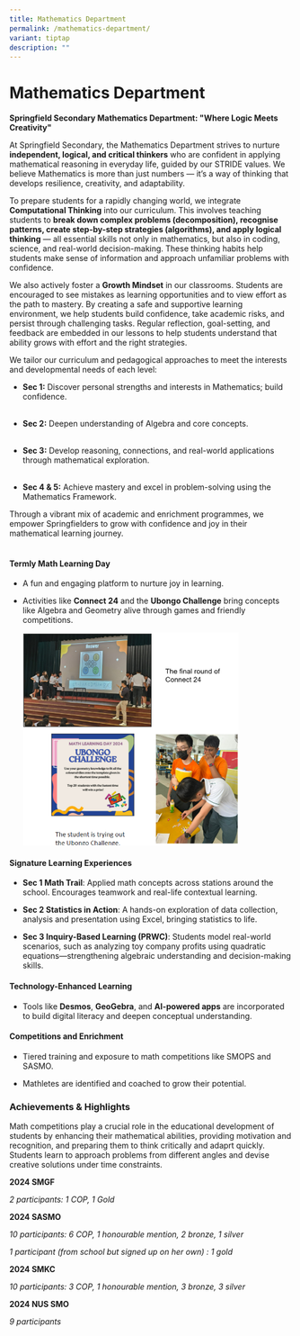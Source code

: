 ```yaml
---
title: Mathematics Department
permalink: /mathematics-department/
variant: tiptap
description: ""
---
```

<h1>Mathematics Department</h1>
<p><strong>Springfield Secondary Mathematics Department: "Where Logic Meets Creativity"</strong>
</p>
<p>At Springfield Secondary, the Mathematics Department strives to nurture <strong>independent, logical, and critical thinkers</strong> who
are confident in applying mathematical reasoning in everyday life, guided
by our STRIDE values. We believe Mathematics is more than just numbers
— it’s a way of thinking that develops resilience, creativity, and adaptability.</p>
<p>To prepare students for a rapidly changing world, we integrate <strong>Computational Thinking</strong> into
our curriculum. This involves teaching students to <strong>break down complex problems (decomposition), recognise patterns, create step-by-step strategies (algorithms), and apply logical thinking</strong> —
all essential skills not only in mathematics, but also in coding, science,
and real-world decision-making. These thinking habits help students make
sense of information and approach unfamiliar problems with confidence.</p>
<p>We also actively foster a <strong>Growth Mindset</strong> in our classrooms.
Students are encouraged to see mistakes as learning opportunities and to
view effort as the path to mastery. By creating a safe and supportive learning
environment, we help students build confidence, take academic risks, and
persist through challenging tasks. Regular reflection, goal-setting, and
feedback are embedded in our lessons to help students understand that ability
grows with effort and the right strategies.</p>
<p>We tailor our curriculum and pedagogical approaches to meet the interests
and developmental needs of each level:</p>
<ul>
<li>
<p><strong>Sec 1:</strong> Discover personal strengths and interests in Mathematics;
build confidence.
<br>
<br>
</p>
</li>
<li>
<p><strong>Sec 2:</strong> Deepen understanding of Algebra and core concepts.
<br>
<br>
</p>
</li>
<li>
<p><strong>Sec 3:</strong> Develop reasoning, connections, and real-world
applications through mathematical exploration.
<br>
<br>
</p>
</li>
<li>
<p><strong>Sec 4 &amp; 5:</strong> Achieve mastery and excel in problem-solving
using the Mathematics Framework.</p>
</li>
</ul>
<p>Through a vibrant mix of academic and enrichment programmes, we empower
Springfielders to grow with confidence and joy in their mathematical learning
journey.</p>
<h4><br>Termly Math Learning Day</h4>
<ul>
<li>
<p>A fun and engaging platform to nurture joy in learning.</p>
</li>
<li>
<p>Activities like <strong>Connect 24</strong> and the <strong>Ubongo Challenge</strong> bring
concepts like Algebra and Geometry alive through games and friendly competitions.</p>
<p></p>
<div class="isomer-image-wrapper">
<img style="width: 80%;" height="auto" width="100%" alt="" src="/images/mathnew1.png">
</div>
<p></p>
</li>
</ul>
<h4>Signature Learning Experiences</h4>
<ul>
<li>
<p><strong>Sec 1 Math Trail</strong>: Applied math concepts across stations
around the school. Encourages teamwork and real-life contextual learning.
<br>
</p>
</li>
<li>
<p><strong>Sec 2 Statistics in Action</strong>: A hands-on exploration of
data collection, analysis and presentation using Excel, bringing statistics
to life.
<br>
</p>
</li>
<li>
<p><strong>Sec 3 Inquiry-Based Learning (PRWC)</strong>: Students model real-world
scenarios, such as analyzing toy company profits using quadratic equations—strengthening
algebraic understanding and decision-making skills.</p>
</li>
</ul>
<p></p>
<h4>Technology-Enhanced Learning</h4>
<ul>
<li>
<p>Tools like <strong>Desmos</strong>, <strong>GeoGebra</strong>, and <strong>AI-powered apps</strong> are
incorporated to build digital literacy and deepen conceptual understanding.
<br>
</p>
</li>
</ul>
<h4>Competitions and Enrichment</h4>
<ul>
<li>
<p>Tiered training and exposure to math competitions like SMOPS and SASMO.
<br>
</p>
</li>
<li>
<p>Mathletes are identified and coached to grow their potential.</p>
</li>
</ul>
<p></p>
<h3>Achievements &amp; Highlights</h3>
<p>Math competitions play a crucial role in the educational development of
students by enhancing their mathematical abilities, providing motivation
and recognition, and preparing them to think critically and adaprt quickly.
Students learn to approach problems from different angles and devise creative
solutions under time constraints.</p>
<p><strong>2024 SMGF</strong>
</p>
<p><em>2 participants: 1 COP, 1 Gold</em>
</p>
<p><strong>2024 SASMO</strong>
</p>
<p><em>10 participants: 6 COP, 1 honourable mention, 2 bronze, 1 silver</em>
</p>
<p><em>1 participant (from school but signed up on her own) : 1 gold</em>
</p>
<p><strong>2024 SMKC</strong>
</p>
<p><em>10 participants: 3 COP, 1 honourable mention, 3 bronze, 3 silver</em>
</p>
<p><strong>2024 NUS SMO</strong>
</p>
<p><em>9 participants</em>
</p>
<p>
<br>
</p>
<p></p>